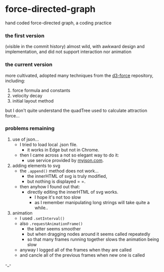 # force-directed-graph
hand coded force-directed graph, a coding practice

### the first version
(visible in the commit history)
almost wild, with awkward design and implementation, and did not support interaction nor animation

### the current version
more cultivated, adopted many techniques from the [d3-force](https://github.com/d3/d3-force) repository, including: 

1. force formula and constants
2. velocity decay
3. initial layout method

but I don't quite understand the quadTree used to calculate attraction force...

### problems remaining
1. use of json...
    * I tried to load local .json file.
      * it works in Edge but not in Chrome.
    * then I came across a not so elegant way to do it:
      * use service provided by [myjson.com](http://myjson.com/).
2. adding elements to svg
    * the `.append()` method does not work...
      * the innerHTML of svg is truly modified,
      * but nothing is displayed = =.
    * then anyhow I found out that:
      * directly editing the innerHTML of svg works.
        * I hope it's not too slow
        * as I remember manipulating long strings will take quite a while..
3. animation
    * I used `.setInterval()`
    * also `.requestAnimationFrame()`
      * the latter seems smoother
      * but when dragging nodes around it seems called repeatedly
      * so that many frames running together slows the animation being slow
    * anyway I logged all of the frames when they are called 
    * and cancle all of the previous frames when new one is called


-_-
